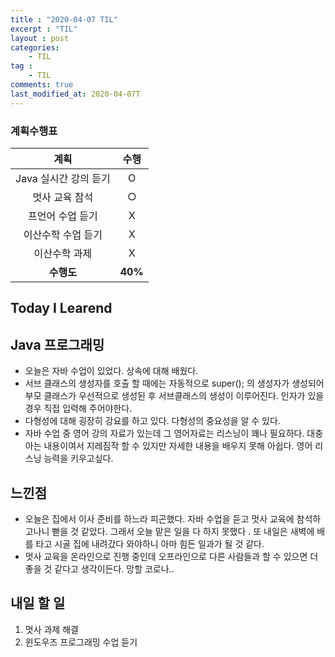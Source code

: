 ```yaml
---
title : "2020-04-07 TIL"
excerpt : "TIL"
layout : post
categories:
    - TIL
tag :
    - TIL
comments: true
last_modified_at: 2020-04-07T
---
```

### 계획수행표

|계획|수행|
|:-:|:-:|
|Java 실시간 강의 듣기|O|
|멋사 교육 참석|○|
|프언어 수업 듣기|X|
|이산수학 수업 듣기|X|
|이산수학 과제|X|
| **수행도** |**40%**|

## Today I Learend  
## Java 프로그래밍
* 오늘은 자바 수업이 있었다. 상속에 대해 배웠다.
* 서브 클래스의 생성자를 호출 할 때에는 자동적으로 super(); 의 생성자가 생성되어 부모 클래스가 우선적으로 생성된 후 서브클래스의 생성이 이루어진다. 인자가 있을 경우 직접 입력해 주어야한다.
* 다형성에 대해 굉장히 강요를 하고 있다. 다형성의 중요성을 알 수 있다.
* 자바 수업 중 영어 강의 자료가 있는데 그 영어자료는 리스닝이 꽤나 필요하다. 대충 아는 내용이여서 지레짐작 할 수 있지만 자세한 내용을 배우지 못해 아쉽다. 영어 리스닝 능력을 키우고싶다.


## 느낀점
* 오늘은 집에서 이사 준비를 하느라 피곤했다. 자바 수업을 듣고 멋사 교육에 참석하고나니 뻗을 것 같았다. 그래서 오늘 맡은 일을 다 하지 못했다 . 또 내일은 새벽에 배를 타고 시골 집에 내려갔다 와야하니 아마 힘든 일과가 될 것 같다.
* 멋사 교육을 온라인으로 진행 중인데 오프라인으로 다른 사람들과 할 수 있으면 더 좋을 것 같다고 생각이든다. 망할 코로나..

## 내일 할 일
1. 멋사 과제 해결
2. 윈도우즈 프로그래밍 수업 듣기

